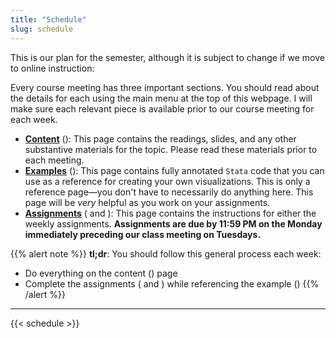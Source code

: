 ```yaml
---
title: "Schedule"
slug: schedule
---
```


This is our plan for the semester, although it is subject to change if we move to online instruction:

Every course meeting has three important sections. You should read about the details for each using the main menu at the top of this webpage. I will make sure each relevant piece is available prior to our course meeting for each week. 

- [**Content**](/content/) (<i class="fas fa-book-reader"></i>): This page contains the readings, slides, and any other substantive materials for the topic. Please read these materials prior to each meeting. 
- [**Examples**](/example/) (<i class="fas fa-lightbulb"></i>): This page contains fully annotated `Stata` code that you can use as a reference for creating your own visualizations. This is only a reference page—you don't have to necessarily do anything here. This page will be *very* helpful as you work on your assignments.
- [**Assignments**](/assignment/) (<i class="fas fa-pencil-ruler"></i> and <i class="fas fa-laptop-code"></i>): This page contains the instructions for either the weekly assignments. **Assignments are due by 11:59 PM on the Monday immediately preceding our class meeting on Tuesdays.**

{{% alert note %}}
**tl;dr**: You should follow this general process each week:

- Do everything on the content (<i class="fas fa-book-reader"></i>) page
- Complete the assignments (<i class="fas fa-pencil-ruler"></i> and <i class="fas fa-laptop-code"></i>) while referencing the example (<i class="fas fa-lightbulb"></i>)
{{% /alert %}}

---

{{< schedule >}}
